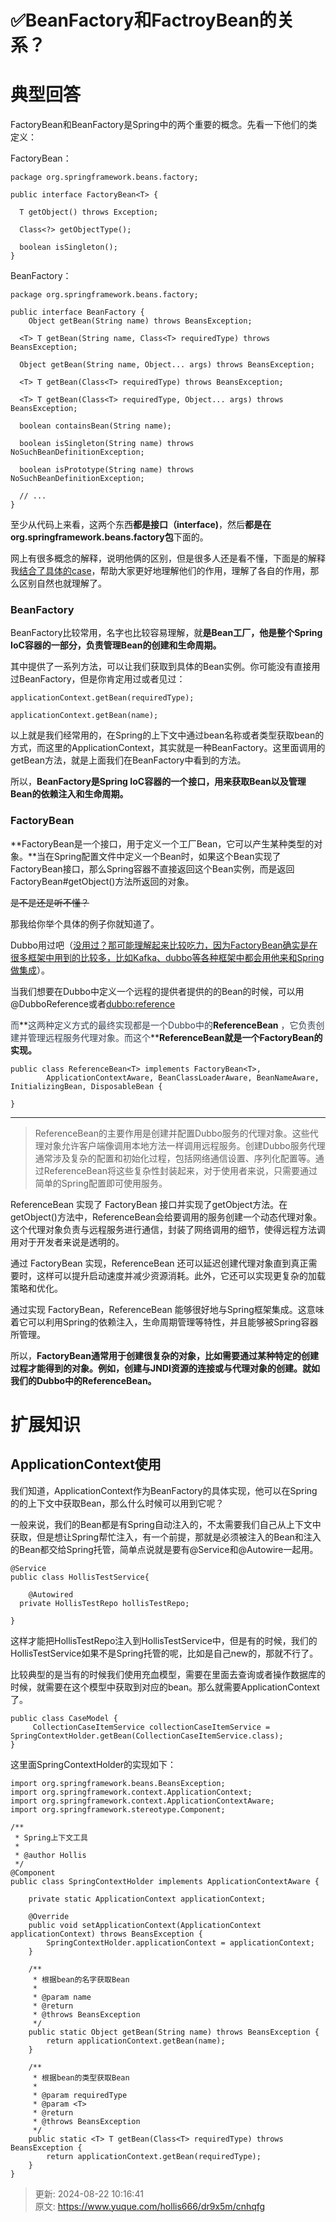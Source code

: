 # ✅BeanFactory和FactroyBean的关系？

# 典型回答


FactoryBean和BeanFactory是Spring中的两个重要的概念。先看一下他们的类定义：



FactoryBean：

```plain
package org.springframework.beans.factory;

public interface FactoryBean<T> {

  T getObject() throws Exception;
  
  Class<?> getObjectType();
  
  boolean isSingleton();
}
```



BeanFactory：

```plain
package org.springframework.beans.factory;

public interface BeanFactory {
	Object getBean(String name) throws BeansException;

  <T> T getBean(String name, Class<T> requiredType) throws BeansException;

  Object getBean(String name, Object... args) throws BeansException;

  <T> T getBean(Class<T> requiredType) throws BeansException;

  <T> T getBean(Class<T> requiredType, Object... args) throws BeansException;

  boolean containsBean(String name);

  boolean isSingleton(String name) throws NoSuchBeanDefinitionException;

  boolean isPrototype(String name) throws NoSuchBeanDefinitionException;

  // ...
}
```



至少从代码上来看，这两个东西**都是接口（interface)**，然后**都是在org.springframework.beans.factory包**下面的。



网上有很多概念的解释，说明他俩的区别，但是很多人还是看不懂，下面是的解释我<u>结合了具体的case</u>，帮助大家更好地理解他们的作用，理解了各自的作用，那么区别自然也就理解了。



### BeanFactory


BeanFactory比较常用，名字也比较容易理解，就**是Bean工厂，他是整个Spring IoC容器的一部分，负责管理Bean的创建和生命周期。**



其中提供了一系列方法，可以让我们获取到具体的Bean实例。你可能没有直接用过BeanFactory，但是你肯定用过或者见过：



```plain
applicationContext.getBean(requiredType);

applicationContext.getBean(name);
```



以上就是我们经常用的，在Spring的上下文中通过bean名称或者类型获取bean的方式，而这里的ApplicationContext，其实就是一种BeanFactory。这里面调用的getBean方法，就是上面我们在BeanFactory中看到的方法。



所以，**BeanFactory是Spring IoC容器的一个接口，用来获取Bean以及管理Bean的依赖注入和生命周期。**



### FactoryBean


**FactoryBean是一个接口，用于定义一个工厂Bean，它可以产生某种类型的对象。**当在Spring配置文件中定义一个Bean时，如果这个Bean实现了FactoryBean接口，那么Spring容器不直接返回这个Bean实例，而是返回FactoryBean#getObject()方法所返回的对象。



~~是不是还是听不懂？~~



那我给你举个具体的例子你就知道了。



Dubbo用过吧（<u>没用过？那可能理解起来比较吃力，因为FactoryBean确实是在很多框架中用到的比较多，比如Kafka、dubbo等各种框架中都会用他来和Spring做集成</u>）。



当我们想要在Dubbo中定义一个远程的提供者提供的的Bean的时候，可以用@DubboReference或者<dubbo:reference> 

<font style="color:rgb(55, 65, 81);"></font>

<font style="color:rgb(55, 65, 81);">而</font>**<font style="color:rgb(55, 65, 81);">这两种定义方式的最终实现都是一个Dubbo中的</font>****ReferenceBean****<font style="color:rgb(55, 65, 81);"> ，它负责创建并管理远程服务代理对象。而这个</font>****ReferenceBean就是一个FactoryBean的实现。**



```plain
public class ReferenceBean<T> implements FactoryBean<T>,
        ApplicationContextAware, BeanClassLoaderAware, BeanNameAware, InitializingBean, DisposableBean {

}
```

****

> ReferenceBean的主要作用是创建并配置Dubbo服务的代理对象。这些代理对象允许客户端像调用本地方法一样调用远程服务。创建Dubbo服务代理通常涉及复杂的配置和初始化过程，包括网络通信设置、序列化配置等。通过ReferenceBean将这些复杂性封装起来，对于使用者来说，只需要通过简单的Spring配置即可使用服务。
>



ReferenceBean 实现了 FactoryBean 接口并实现了getObject方法。在getObject()方法中，ReferenceBean会给要调用的服务创建一个动态代理对象。这个代理对象负责与远程服务进行通信，封装了网络调用的细节，使得远程方法调用对于开发者来说是透明的。



通过 FactoryBean 实现，ReferenceBean 还可以延迟创建代理对象直到真正需要时，这样可以提升启动速度并减少资源消耗。此外，它还可以实现更复杂的加载策略和优化。



通过实现 FactoryBean，ReferenceBean 能够很好地与Spring框架集成。这意味着它可以利用Spring的依赖注入，生命周期管理等特性，并且能够被Spring容器所管理。



所以，**FactoryBean通常用于创建很复杂的对象，比如需要通过某种特定的创建过程才能得到的对象。例如，创建与JNDI资源的连接或与代理对象的创建。就如我们的Dubbo中的ReferenceBean。**



# 扩展知识


## ApplicationContext使用


我们知道，ApplicationContext作为BeanFactory的具体实现，他可以在Spring的的上下文中获取Bean，那么什么时候可以用到它呢？



一般来说，我们的Bean都是有Spring自动注入的，不太需要我们自己从上下文中获取，但是想让Spring帮忙注入，有一个前提，那就是必须被注入的Bean和注入的Bean都交给Spring托管，简单点说就是要有@Service和@Autowire一起用。



```plain
@Service
public class HollisTestService{

	@Autowired
  private HollisTestRepo hollisTestRepo;

}
```

 

这样才能把HollisTestRepo注入到HollisTestService中，但是有的时候，我们的HollisTestService如果不是Spring托管的呢，比如是自己new的，那就不行了。



比较典型的是当有的时候我们使用充血模型，需要在里面去查询或者操作数据库的时候，就需要在这个模型中获取到对应的bean。那么就需要ApplicationContext了。



```plain
public class CaseModel {
	 CollectionCaseItemService collectionCaseItemService = SpringContextHolder.getBean(CollectionCaseItemService.class);
}
```



这里面SpringContextHolder的实现如下：



```plain
import org.springframework.beans.BeansException;
import org.springframework.context.ApplicationContext;
import org.springframework.context.ApplicationContextAware;
import org.springframework.stereotype.Component;

/**
 * Spring上下文工具
 *
 * @author Hollis
 */
@Component
public class SpringContextHolder implements ApplicationContextAware {

    private static ApplicationContext applicationContext;

    @Override
    public void setApplicationContext(ApplicationContext applicationContext) throws BeansException {
        SpringContextHolder.applicationContext = applicationContext;
    }

    /**
     * 根据bean的名字获取Bean
     *
     * @param name
     * @return
     * @throws BeansException
     */
    public static Object getBean(String name) throws BeansException {
        return applicationContext.getBean(name);
    }

    /**
     * 根据bean的类型获取Bean
     *
     * @param requiredType
     * @param <T>
     * @return
     * @throws BeansException
     */
    public static <T> T getBean(Class<T> requiredType) throws BeansException {
        return applicationContext.getBean(requiredType);
    }
}

```





> 更新: 2024-08-22 10:16:41  
> 原文: <https://www.yuque.com/hollis666/dr9x5m/cnhqfg>